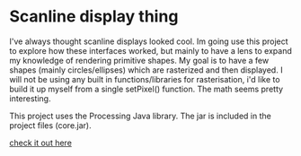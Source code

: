 # Scanline display thing
I've always thought scanline displays looked cool. Im going use this project to explore how these interfaces worked, but mainly to have a lens to expand my knowledge of rendering primitive shapes. My goal is to have a few shapes (mainly circles/ellipses) which are rasterized and then displayed. I will not be using any built in functions/libraries for rasterisation, i'd like to build it up myself from a single setPixel() function. The math seems pretty interesting. 

This project uses the Processing Java library. The jar is included in the project files (core.jar). 

[check it out here](https://processing.org/)

